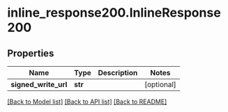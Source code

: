 # inline_response200.InlineResponse200

## Properties
Name | Type | Description | Notes
------------ | ------------- | ------------- | -------------
**signed_write_url** | **str** |  | [optional] 

[[Back to Model list]](../README.md#documentation-for-models) [[Back to API list]](../README.md#documentation-for-api-endpoints) [[Back to README]](../README.md)


